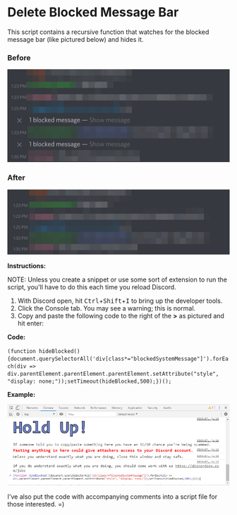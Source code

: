# Delete Blocked Message Bar
This script contains a recursive function that watches for the blocked message bar (like pictured below) and hides it.

### Before
![Before](https://raw.githubusercontent.com/Unimatrix0/discord-scripts/master/images/discord-hide-blocked-messages-div-before.png)

### After
![After](https://raw.githubusercontent.com/Unimatrix0/discord-scripts/master/images/discord-hide-blocked-messages-div-after.png)

**Instructions:**

NOTE: Unless you create a snippet or use some sort of extension to run the script, you'll have to do this each time you reload Discord.
1. With Discord open, hit <kbd>Ctrl</kbd>+<kbd>Shift</kbd>+<kbd>I</kbd> to bring up the developer tools.
2. Click the Console tab. You may see a warning; this is normal.
3. Copy and paste the following code to the right of the **>** as pictured and hit enter:

**Code:**

`(function hideBlocked(){document.querySelectorAll('div[class*="blockedSystemMessage"]').forEach(div => div.parentElement.parentElement.parentElement.setAttribute("style", "display: none;"));setTimeout(hideBlocked,500);})();`

**Example:**

![ScreenShot](https://raw.githubusercontent.com/Unimatrix0/discord-scripts/master/images/discord-hide-blocked-messages-div-code-example.png)

I've also put the code with accompanying comments into a script file for those interested. =)
